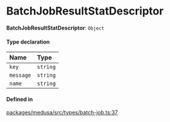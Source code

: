 # BatchJobResultStatDescriptor

 **BatchJobResultStatDescriptor**: `Object`

#### Type declaration

| Name | Type |
| :------ | :------ |
| `key` | `string` |
| `message` | `string` |
| `name` | `string` |

#### Defined in

[packages/medusa/src/types/batch-job.ts:37](https://github.com/medusajs/medusa/blob/3d9f5ae63/packages/medusa/src/types/batch-job.ts#L37)
